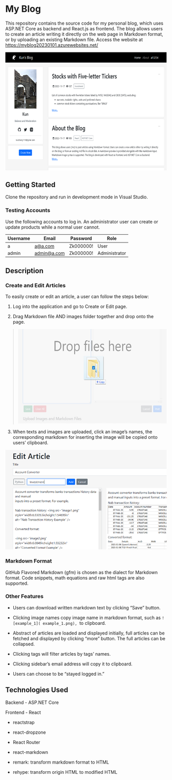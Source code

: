 # My Blog

This repository contains the source code for my personal blog, which
uses ASP.NET Core as backend and React.js as frontend. The blog allows
users to create an article writing it directly on the web page in
Markdown format, or by uploading an existing Markdown file. Access the
website at <https://myblog20230101.azurewebsites.net/>

<img src="_readme/media/image1.png" style="width:7in;height:3.83056in"
alt="Graphical user interface, application, email Description automatically generated" />

## Getting Started

Clone the repository and run in development mode in Visual Studio.

### Testing Accounts

Use the following accounts to log in. An administrator user can create
or update products while a normal user cannot.

| **Username** | **Email**   | **Password** | **Role**      |
|--------------|-------------|--------------|---------------|
| a            | a@a.com     | Zk000000!    | User          |
| admin        | admin@a.com | Zk000000!    | Administrator |

## Description

### Create and Edit Articles

To easily create or edit an article, a user can follow the steps below:

1.  Log into the application and go to Create or Edit page.

2.  Drag Markdown file AND images folder together and drop onto the
    page.

> <img src="_readme/media/image2.png"
> style="width:5.69128in;height:3.06584in"
> alt="Graphical user interface, application Description automatically generated" />

3.  When texts and images are uploaded, click an image’s names, the
    corresponding markdown for inserting the image will be copied onto
    users’ clipboard.

<img src="_readme/media/image3.png"
style="width:5.41777in;height:3.22916in"
alt="Graphical user interface, text, application Description automatically generated" />

### Markdown Format

GitHub Flavored Markdown (gfm) is chosen as the dialect for Markdown
format. Code snippets, math equations and raw html tags are also
supported.

### Other Features

- Users can download written markdown text by clicking “Save” button.

- Clicking image names copy image name in markdown format, such as
  `![example_1]( example_1.png), `to clipboard.

- Abstract of articles are loaded and displayed initially, full articles
  can be fetched and displayed by clicking “more” button. The full
  articles can be collapsed.

- Clicking tags will filter articles by tags’ names.

- Clicking sidebar’s email address will copy it to clipboard.

- Users can choose to be “stayed logged in.”

## Technologies Used

Backend - ASP.NET Core

Frontend - React

- reactstrap

- react-dropzone

- React Router

- react-markdown

- remark: transform markdown format to HTML

- rehype: transform origin HTML to modified HTML
